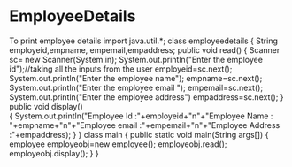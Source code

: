 # EmployeeDetails
To print employee details
import java.util.*;
class employeedetails
{
     String employeid,empname, empemail,empaddress;
     public void read()
     {
        Scanner sc= new Scanner(System.in);
        System.out.println("Enter the employee id");//taking all the inputs from the user
        employeid=sc.next();
        System.out.println("Enter the employee name");
        empname=sc.next();
        System.out.println("Enter the employee email ");
        empemail=sc.next();
        System.out.println("Enter the employee address")
        empaddress=sc.next();
     }
     public void display()  
     {
        System.out.println("Employee Id  :"+employeid+"n"+"Employee Name  : "+empname+"n"+"Employee email :"+empemail+"n"+"Employee Address :"+empaddress);
     }
}
class main
{
     public static void main(String args[])
     {
         employee employeobj=new employee();
         employeobj.read();
         employeobj.display(); 
     }
}

